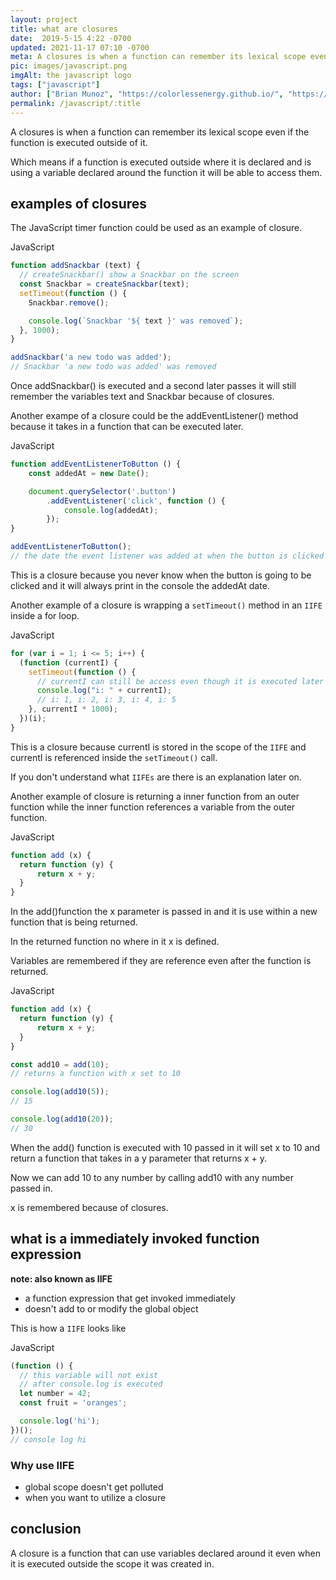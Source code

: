 ```yaml
---
layout: project
title: what are closures
date:  2019-5-15 4:22 -0700
updated: 2021-11-17 07:10 -0700
meta: A closures is when a function can remember its lexical scope even if the function is executed outside of it.
pic: images/javascript.png
imgAlt: the javascript logo
tags: ["javascript"]
author: ["Brian Munoz", "https://colorlessenergy.github.io/", "https://github.com/colorlessenergy"]
permalink: /javascript/:title
---
```


A closures is when a function can remember its lexical scope even if the function is executed outside of it.

Which means if a function is executed outside where it is declared and is using a variable declared around the function it will be able to access them.

## examples of closures

The JavaScript timer function could be used as an example of closure.

<p class="highlight__file-desc">JavaScript</p>

```javascript
function addSnackbar (text) {
  // createSnackbar() show a Snackbar on the screen
  const Snackbar = createSnackbar(text);
  setTimeout(function () {
    Snackbar.remove();

    console.log(`Snackbar '${ text }' was removed`);
  }, 1000);
}

addSnackbar('a new todo was added');
// Snackbar 'a new todo was added' was removed
```

Once <span class="highlight__code">addSnackbar()</span> is executed and a second later passes it will still remember the variables <span className="highlight__code">text</span> and <span className="highlight__code">Snackbar</span> because of closures.

Another exampe of a closure could be the <span class="highlight__code">addEventListener()</span> method because it takes in a function that can be executed later.

<p class="highlight__file-desc">JavaScript</p>

```javascript
function addEventListenerToButton () {
    const addedAt = new Date();

    document.querySelector('.button')
        .addEventListener('click', function () {
            console.log(addedAt);
        });
}

addEventListenerToButton();
// the date the event listener was added at when the button is clicked
```

This is a closure because you never know when the button is going to be clicked and it will always print in the console the <span class="highlight__code">addedAt</span> date.

Another example of a closure is wrapping a <code class="highlight__code">setTimeout()</code> method in an <code class="highlight__code">IIFE</code> inside a for loop. 

<p class="highlight__file-desc">JavaScript</p>

```javascript
for (var i = 1; i <= 5; i++) {
  (function (currentI) {
    setTimeout(function () {
      // currentI can still be access even though it is executed later
      console.log("i: " + currentI);
      // i: 1, i: 2, i: 3, i: 4, i: 5
    }, currentI * 1000);
  })(i);
}
```

This is a closure because <span class="highlight__code">currentI</span> is stored in the scope of the <code class="highlight__code">IIFE</code> and <span class="highlight__code">currentI</span> is referenced inside the <code class="highlight__code">setTimeout()</code> call.

If you don't understand what <code class="highlight__code">IIFEs</code> are there is an explanation later on.

Another example of closure is returning a inner function from an outer function while the inner function references a variable from the outer function.

<p class="highlight__file-desc">JavaScript</p>

```javascript
function add (x) {
  return function (y) {
      return x + y;
  }
}
```

In the <span class="highlight__code">add()</span>function the <span class="highlight__code">x</span> parameter is passed in and it is use within a new function that is being returned.

In the returned function no where in it <span class="highlight__code">x</span> is defined.

Variables are remembered if they are reference even after the function is returned.

<p class="highlight__file-desc">JavaScript</p>

```javascript
function add (x) {
  return function (y) {
      return x + y;
  }
}

const add10 = add(10);
// returns a function with x set to 10

console.log(add10(5));
// 15

console.log(add10(20));
// 30
```

When the <span class="highlight__code">add()</span> function is executed with 10 passed in it will set x to 10 and return a function that takes in a <span class="highlight__code">y</span> parameter that returns x + y.

Now we can add 10 to any number by calling <span class="highlight__code">add10</span> with any number passed in.

<span class="highlight__code">x</span> is remembered because of closures.

## what is a immediately invoked function expression

**note: also known as IIFE**

* a function expression that get invoked immediately
* doesn't add to or modify the global object

This is how a <code class="highlight__code">IIFE</code> looks like

<p class="highlight__file-desc">JavaScript</p>

```javascript
(function () {
  // this variable will not exist
  // after console.log is executed
  let number = 42;
  const fruit = 'oranges';

  console.log('hi');
})();
// console log hi
```

### Why use IIFE

* global scope doesn't get polluted 
* when you want to utilize a closure

## conclusion

A closure is a function that can use variables declared around it even when it is executed outside the scope it was created in.